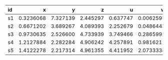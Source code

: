 |id  |          x|         y|         z|         u|          w|
|:---|----------:|---------:|---------:|---------:|----------:|
|s1  |  0.3236068|  7.327139|  2.445297|  0.637747|  0.0062597|
|s2  |  0.6671202|  3.689267|  4.089393|  2.252679|  0.0486443|
|s3  |  0.9730635|  2.526600|  4.733939|  3.749466|  0.2865992|
|s4  |  1.2127884|  2.282284|  4.906242|  4.257891|  0.9816211|
|s5  |  1.4122278|  2.217314|  4.961355|  4.411952|  2.0733338|
